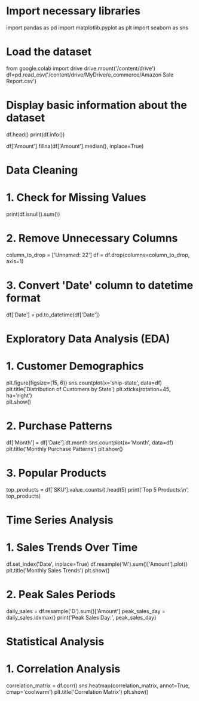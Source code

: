 # Import necessary libraries
import pandas as pd
import matplotlib.pyplot as plt
import seaborn as sns

# Load the dataset
from google.colab import drive
drive.mount('/content/drive')
df=pd.read_csv('/content/drive/MyDrive/e_commerce/Amazon Sale Report.csv')

# Display basic information about the dataset
df.head()
print(df.info())

df['Amount'].fillna(df['Amount'].median(), inplace=True)

# Data Cleaning
# 1. Check for Missing Values
print(df.isnull().sum())

# 2. Remove Unnecessary Columns
column_to_drop = ['Unnamed: 22']
df = df.drop(columns=column_to_drop, axis=1)

# 3. Convert 'Date' column to datetime format
df['Date'] = pd.to_datetime(df['Date'])

# Exploratory Data Analysis (EDA)
# 1. Customer Demographics
plt.figure(figsize=(15, 6)) 
sns.countplot(x='ship-state', data=df)
plt.title('Distribution of Customers by State')
plt.xticks(rotation=45, ha='right')  
plt.show()

# 2. Purchase Patterns
df['Month'] = df['Date'].dt.month
sns.countplot(x='Month', data=df)
plt.title('Monthly Purchase Patterns')
plt.show()

# 3. Popular Products
top_products = df['SKU'].value_counts().head(5)
print('Top 5 Products:\n', top_products)

# Time Series Analysis
# 1. Sales Trends Over Time
df.set_index('Date', inplace=True)
df.resample('M').sum()['Amount'].plot()
plt.title('Monthly Sales Trends')
plt.show()

# 2. Peak Sales Periods
daily_sales = df.resample('D').sum()['Amount']
peak_sales_day = daily_sales.idxmax()
print('Peak Sales Day:', peak_sales_day)

# Statistical Analysis
# 1. Correlation Analysis
correlation_matrix = df.corr()
sns.heatmap(correlation_matrix, annot=True, cmap='coolwarm')
plt.title('Correlation Matrix')
plt.show()

